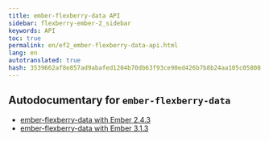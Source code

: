 ```yaml
---
title: ember-flexberry-data API
sidebar: flexberry-ember-2_sidebar
keywords: API
toc: true
permalink: en/ef2_ember-flexberry-data-api.html
lang: en
autotranslated: true
hash: 3539662af8e857ad9abafed1204b70db63f93ce90ed426b7b8b24aa105c05808
---
```


## Autodocumentary for `ember-flexberry-data`

* [ember-flexberry-data with Ember 2.4.3](http://flexberry.github.io/ember-flexberry-data/autodoc/develop/)
* [ember-flexberry-data with Ember 3.1.3](http://flexberry.github.io/ember-flexberry-data/autodoc/feature-ember-update/)



